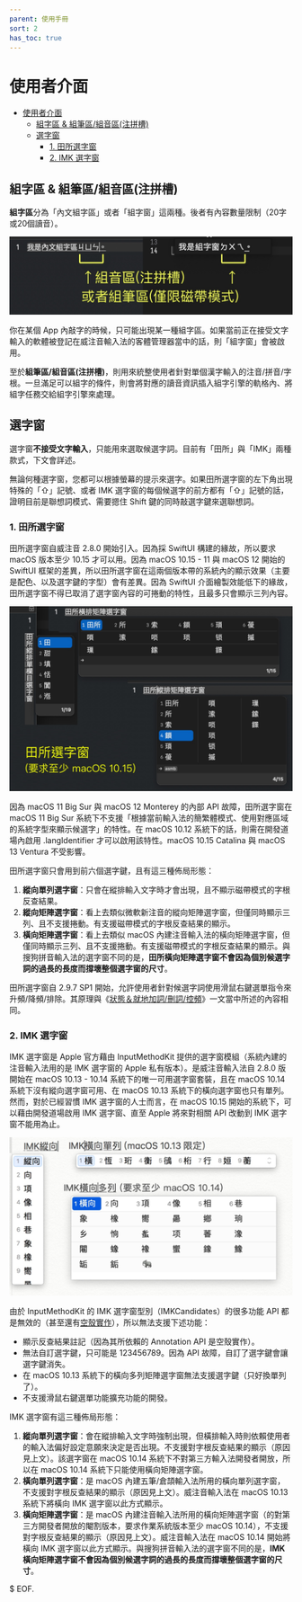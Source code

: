 ```yaml
---
parent: 使用手冊
sort: 2
has_toc: true
---
```

# 使用者介面

- [使用者介面](#使用者介面)
	- [組字區 \& 組筆區/組音區(注拼槽)](#組字區--組筆區組音區注拼槽)
	- [選字窗](#選字窗)
		- [1. 田所選字窗](#1-田所選字窗)
		- [2. IMK 選字窗](#2-imk-選字窗)

## 組字區 & 組筆區/組音區(注拼槽)

**組字區**分為「內文組字區」或者「組字窗」這兩種。後者有內容數量限制（20字或20個讀音）。

![](assets/compositionBuffer.jpg)

你在某個 App 內敲字的時候，只可能出現某一種組字區。如果當前正在接受文字輸入的軟體被登記在威注音輸入法的客體管理器當中的話，則「組字窗」會被啟用。

至於**組筆區/組音區(注拼槽)**，則用來統整使用者針對單個漢字輸入的注音/拼音/字根。一旦滿足可以組字的條件，則會將對應的讀音資訊插入組字引擎的軌格內、將組字任務交給組字引擎來處理。

## 選字窗

選字窗**不接受文字輸入**，只能用來選取候選字詞。目前有「田所」與「IMK」兩種款式，下文會詳述。

無論何種選字窗，您都可以根據螢幕的提示來選字。如果田所選字窗的左下角出現特殊的「⇧」記號、或者 IMK 選字窗的每個候選字的前方都有「⇧」記號的話，證明目前是聯想詞模式、需要摁住 Shift 鍵的同時敲選字鍵來選聯想詞。

### 1. 田所選字窗

田所選字窗自威注音 2.8.0 開始引入。因為採 SwiftUI 構建的緣故，所以要求 macOS 版本至少 10.15 才可以用。因為 macOS 10.15 - 11 與 macOS 12 開始的 SwiftUI 框架的差異，所以田所選字窗在這兩個版本帶的系統內的顯示效果（主要是配色、以及選字鍵的字型）會有差異。因為 SwiftUI 介面繪製效能低下的緣故，田所選字窗不得已取消了選字窗內容的可捲動的特性，且最多只會顯示三列內容。

![](assets/candidateWindow_tadokoro_all.jpg)

因為 macOS 11 Big Sur 與 macOS 12 Monterey 的內部 API 故障，田所選字窗在 macOS 11 Big Sur 系統下不支援「根據當前輸入法的簡繁體模式、使用對應區域的系統字型來顯示候選字」的特性。在 macOS 10.12 系統下的話，則需在開發道場內啟用 .langIdentifier 才可以啟用該特性。macOS 10.15 Catalina 與 macOS 13 Ventura 不受影響。

田所選字窗只會用到前六個選字鍵，且有這三種佈局形態：

1. **縱向單列選字窗**：只會在縱排輸入文字時才會出現，且不顯示磁帶模式的字根反查結果。
2. **縱向矩陣選字窗**：看上去類似微軟新注音的縱向矩陣選字窗，但僅同時顯示三列、且不支援捲動。有支援磁帶模式的字根反查結果的顯示。
3. **橫向矩陣選字窗**：看上去類似 macOS 內建注音輸入法的橫向矩陣選字窗，但僅同時顯示三列、且不支援捲動。有支援磁帶模式的字根反查結果的顯示。與搜狗拼音輸入法的選字窗不同的是，**田所橫向矩陣選字窗不會因為個別候選字詞的過長的長度而撐壞整個選字窗的尺寸**。

田所選字窗自 2.9.7 SP1 開始，允許使用者針對候選字詞使用滑鼠右鍵選單指令來升頻/降頻/排除。其原理與《[狀態＆就地加詞/刪詞/控頻](./markingMode.md)》一文當中所述的內容相同。

### 2. IMK 選字窗

IMK 選字窗是 Apple 官方藉由 InputMethodKit 提供的選字窗模組（系統內建的注音輸入法用的是 IMK 選字窗的 Apple 私有版本）。是威注音輸入法自 2.8.0 版開始在 macOS 10.13 - 10.14 系統下的唯一可用選字窗套裝，且在 macOS 10.14 系統下沒有縱向選字窗可用、在 macOS 10.13 系統下的橫向選字窗也只有單列。然而，對於已經習慣 IMK 選字窗的人士而言，在 macOS 10.15 開始的系統下，可以藉由開發道場啟用 IMK 選字窗、直至 Apple 將來對相關 API 改動到 IMK 選字窗不能用為止。

![](assets/candidateWindow_IMK_all.jpg)

由於 InputMethodKit 的 IMK 選字窗型別（IMKCandidates）的很多功能 API 都是無效的（甚至還有[空殼實作](https://openradar.appspot.com/34911503)），所以無法支援下述功能：

* 顯示反查結果註記（因為其所依賴的 Annotation API 是空殼實作）。
* 無法自訂選字鍵，只可能是 123456789。因為 API 故障，自訂了選字鍵會讓選字鍵消失。
* 在 macOS 10.13 系統下的橫向多列矩陣選字窗無法支援選字鍵（只好換單列了）。
* 不支援滑鼠右鍵選單功能擴充功能的開發。

IMK 選字窗有這三種佈局形態：

1. **縱向單列選字窗**：會在縱排輸入文字時強制出現，但橫排輸入時則依賴使用者的輸入法偏好設定意願來決定是否出現。不支援對字根反查結果的顯示（原因見上文）。該選字窗在 macOS 10.14 系統下不對第三方輸入法開發者開放，所以在 macOS 10.14 系統下只能使用橫向矩陣選字窗。
2. **橫向單列選字窗**：是 macOS 內建五筆/倉頡輸入法所用的橫向單列選字窗，不支援對字根反查結果的顯示（原因見上文）。威注音輸入法在 macOS 10.13 系統下將橫向 IMK 選字窗以此方式顯示。
3. **橫向矩陣選字窗**：是 macOS 內建注音輸入法所用的橫向矩陣選字窗（的對第三方開發者開放的閹割版本，要求作業系統版本至少 macOS 10.14），不支援對字根反查結果的顯示（原因見上文）。威注音輸入法在 macOS 10.14 開始將橫向 IMK 選字窗以此方式顯示。與搜狗拼音輸入法的選字窗不同的是，**IMK 橫向矩陣選字窗不會因為個別候選字詞的過長的長度而撐壞整個選字窗的尺寸**。

$ EOF.